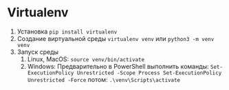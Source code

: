 # Virtualenv

1. Установка `pip install virtualenv`
2. Создание виртуальной среды `virtualenv venv` или `python3 -m venv venv`
3. Запуск среды
    1. Linux, MacOS: `source venv/bin/activate`
    2. Windows:
    Предварительно в PowerShell выполнить команды:
    `Set-ExecutionPolicy Unrestricted -Scope Process
    Set-ExecutionPolicy Unrestricted -Force`
    потом:
     `.\venv\Scripts\activate`